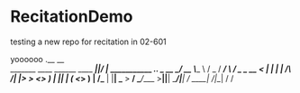 # RecitationDemo
 testing a new repo for recitation in 02-601

 yoooooo
                                   .__  __                       
_______   ____ ______   ____  _____|__|/  |_  ___________ ___.__.
\_  __ \_/ __ \\____ \ /  _ \/  ___/  \   __\/  _ \_  __ <   |  |
 |  | \/\  ___/|  |_> >  <_> )___ \|  ||  | (  <_> )  | \/\___  |
 |__|    \___  >   __/ \____/____  >__||__|  \____/|__|   / ____|
             \/|__|              \/                       \/